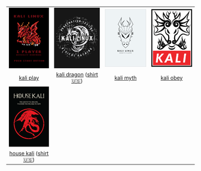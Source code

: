 |  |  |  |  |
| :---: | :---: | :---: | :---: |
| ![kali-play](.meta/thumbnails/kali-play.png) | ![kali-dragon](.meta/thumbnails/kali-dragon.png) | ![kali-myth](.meta/thumbnails/kali-myth.png) | ![kali-obey](.meta/thumbnails/kali-obey.png) |
| [kali play](distro/kali/kali-play.png) | [kali dragon](distro/kali/kali-dragon.png) ([shirt 🇺🇸](https://teespring.com/kali-dragon)) | [kali myth](distro/kali/kali-myth.png) | [kali obey](distro/kali/kali-obey.png) |
| ![house-kali](.meta/thumbnails/house-kali.png) |
| [house kali](distro/kali/house-kali.png) ([shirt 🇺🇸](https://teespring.com/kali-linux-print)) |
